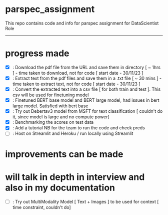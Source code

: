 # parspec_assignment
This repo contains code and info for parspec assignment for DataScientist Role

----

# progress made 

- [x] : Download the pdf file from the URL and save them in directory [ ~ 1hrs ] - time taken to download, not for code [ start date - 30/11/23 ]
- [x] : Extract text from the pdf files and save them in a .txt file [ ~ 30 mins ] - time taken to extract text, not for code [ start date - 30/11/23 ]
- [x] : Convert the extracted text into a csv file [ for both train and test ]. This csv will be used for finetuning model
- [x] : Finetuned BERT base model and BERT large model, had issues in bert large model. Satisfied with bert base
- [x] : Try out Debertav3 model from MSFT for text classification  [ couldn't do it, since model is large and no compute power]
- [x] : Benchmarking the scores on test data 
- [x] : Add a tutorial NB for the team to run the code and check preds
- [ ] : Host on Streamlit and Heroku / run locally using Streamlit

# improvements can be made 
# will talk in depth in interview and also in my documentation
- [ ] : Try out MultiModality Model [ Text + Images ] to be used for context [ time constraint, couldn't do]